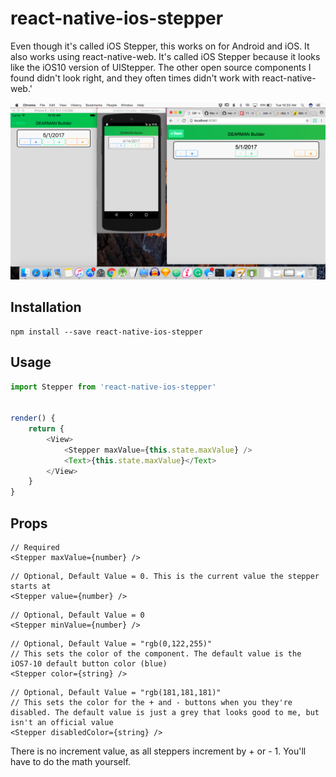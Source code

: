 # react-native-ios-stepper

Even though it's called iOS Stepper, this works on for Android and iOS. It also works using react-native-web. It's called iOS Stepper because it looks like the iOS10 version of UIStepper. The other open source components I found didn't look right, and they often times didn't work with react-native-web.'

![alt text](https://raw.githubusercontent.com/kjellconnelly/react-native-ios-stepper/master/example/ss.png "Left to Right: iPhone Simulator, Android Simulator, Chrome")

## Installation

```
npm install --save react-native-ios-stepper
```

## Usage
```javascript
import Stepper from 'react-native-ios-stepper'


render() {
    return {
        <View>
            <Stepper maxValue={this.state.maxValue} />
            <Text>{this.state.maxValue}</Text>
        </View>
    }
}
```

## Props
```
// Required
<Stepper maxValue={number} />
```

```
// Optional, Default Value = 0. This is the current value the stepper starts at
<Stepper value={number} />
```

```
// Optional, Default Value = 0
<Stepper minValue={number} />
```

```
// Optional, Default Value = "rgb(0,122,255)"
// This sets the color of the component. The default value is the iOS7-10 default button color (blue)
<Stepper color={string} />
```

```
// Optional, Default Value = "rgb(181,181,181)"
// This sets the color for the + and - buttons when you they're disabled. The default value is just a grey that looks good to me, but isn't an official value
<Stepper disabledColor={string} />
```

There is no increment value, as all steppers increment by + or - 1. You'll have to do the math yourself.
